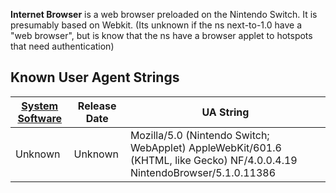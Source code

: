 <b>Internet Browser</b> is a web browser preloaded on the Nintendo
Switch. It is presumably based on Webkit. (Its unknown if the ns
next-to-1.0 have a "web browser", but is know that the ns have a browser
applet to hotspots that need
authentication)

## Known User Agent Strings

| [System Software](System%20Software.md "wikilink") | Release Date | UA String                                                                                                                |
| -------------------------------------------------- | ------------ | ------------------------------------------------------------------------------------------------------------------------ |
| Unknown                                            | Unknown      | Mozilla/5.0 (Nintendo Switch; WebApplet) AppleWebKit/601.6 (KHTML, like Gecko) NF/4.0.0.4.19 NintendoBrowser/5.1.0.11386 |
